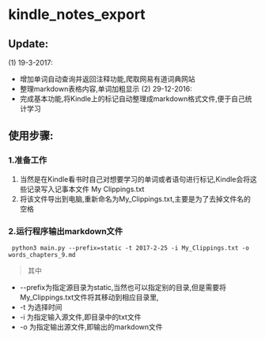 # kindle_notes_export

## Update: 
(1) 19-3-2017:
- 增加单词自动查询并返回注释功能,爬取网易有道词典网站
- 整理markdown表格内容,单词加粗显示
(2) 29-12-2016:
- 完成基本功能,将Kindle上的标记自动整理成markdown格式文件,便于自己统计学习
  

## 使用步骤:

### 1.准备工作
1. 当然是在Kindle看书时自己对想要学习的单词或者语句进行标记,Kindle会将这些记录写入记事本文件 My Clippings.txt
2. 将该文件导出到电脑,重新命名为My_Clippings.txt,主要是为了去掉文件名的空格

### 2.运行程序输出markdown文件
```shell
 python3 main.py --prefix=static -t 2017-2-25 -i My_Clippings.txt -o words_chapters_9.md
```
>其中 
 - --prefix为指定源目录为static,当然也可以指定别的目录,但是需要将My_Clippings.txt文件将其移动到相应目录里,
 - -t 为选择时间
 - -i 为指定输入源文件,即目录中的txt文件
 - -o 为指定输出源文件,即输出的markdown文件


